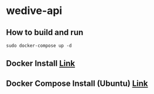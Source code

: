 # wedive-api
## How to build and run
```
sudo docker-compose up -d
```

## Docker Install [Link][docker-install-link]
[docker-install-link]: https://docs.docker.com/engine/install/ubuntu/

## Docker Compose Install (Ubuntu) [Link][docker-compose-install-link]
[docker-compose-install-link]: https://docs.docker.com/compose/install/
